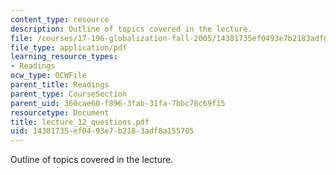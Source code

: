 ```yaml
---
content_type: resource
description: Outline of topics covered in the lecture.
file: /courses/17-196-globalization-fall-2005/14381735ef0493e7b2183adf8a155705_lecture_12_questions.pdf
file_type: application/pdf
learning_resource_types:
- Readings
ocw_type: OCWFile
parent_title: Readings
parent_type: CourseSection
parent_uid: 360cae60-f896-3fab-31fa-7bbc76c69f15
resourcetype: Document
title: lecture_12_questions.pdf
uid: 14381735-ef04-93e7-b218-3adf8a155705
---
```

Outline of topics covered in the lecture.

